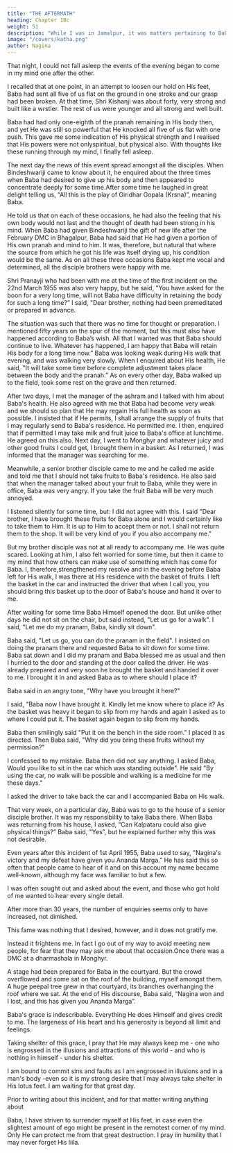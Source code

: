 ```yaml
---
title: "THE AFTERMATH"
heading: Chapter 18c
weight: 51
description: "While I was in Jamalpur, it was matters pertaining to Baba that occupied my mind"
image: "/covers/katha.png"
author: Nagina
---
```



That night, I could not fall asleep the events of the evening began to come in my mind one after the other. 

I recalled that at one point, in an attempt to loosen our hold on His feet, Baba had sent all five of us flat on the ground in one stroke and our grasp had been broken. At that time, Shri Kishanji was about forty, very strong and built like a wrstler. The rest of us were younger and all strong and well built. 

Baba had had only one-eighth of the pranah remaining in His body then, and yet He was still so powerful that He knocked all five of us flat with one push. This gave me some indication of His physical strength and I realised that His powers were not onlyspiritual, but physical also. With thoughts like these running through my mind, I finally fell asleep.

The next day the news of this event spread amongst all the disciples. When
Bindeshwariji came to know about it, he enquired about the three times when Baba had
desired to give up his body and then appeared to concentrate deeply for some
time.After some time he laughed in great delight telling us, “All this is the play of
Giridhar Gopala (Krsna)”, meaning Baba. 

He told us that on each of these occasions,
he had also the feeling that his own body would not last and the thought of death had
been strong in his mind. When Baba had given Bindeshwariji the gift of new life after
the February DMC in Bhagalpur, Baba had said that He had given a portion of His own
pranah and mind to him. It was, therefore, but natural that where the source from which
he got his life was itself drying up, his condition would be the same.
As on all these three occasions Baba kept me vocal and determined, all the
disciple brothers were happy with me.

Shri Pranayji who had been with me at the time of the first incident on the 22nd
March 1955 was also very happy, but he said, "You have asked for the boon for a very
long time, will not Baba have difficulty in retaining the body for such a long time?”
I said, "Dear brother, nothing had been premeditated or prepared in advance.

The situation was such that there was no time for thought or preparation. I mentioned
fifty years on the spur of the moment, but this must also have happened according to
Baba’s wish. All that I wanted was that Baba should continue to live. Whatever has
happened, I am happy that Baba will retain His body for a long time now.”
Baba was looking weak during His walk that evening, and was walking very
slowly. When I enquired about His health, He said, "It will take some time before
complete adjustment takes place between the body and the pranah.”
As on every other day, Baba walked up to the field, took some rest on the grave
and then returned.

After two days, I met the manager of the ashram and I talked with him about
Baba's health. He also agreed with me that Baba had become very weak and we
should so plan that He may regain His full health as soon as possible. I insisted that if
He permits, I shall arrange the supply of fruits that I may regularly send to Baba's
residence. He permitted me. I then, enquired that if permitted I may take milk and fruit
juice to Baba's office at lunchtime. He agreed on this also. Next day, I went to Monghyr
and whatever juicy and other good fruits I could get, I brought them in a basket. As I
returned, I was informed that the manager was searching for me.

Meanwhile, a senior brother disciple came to me and he called me aside and
told me that I should not take fruits to Baba's residence. He also said that when the
manager talked about your fruit to Baba, while they were in office, Baba was very
angry. If you take the fruit Baba will be very much annoyed.

I listened silently for some time, but: I did not agree with this. I said "Dear
brother, I have brought these fruits for Baba alone and I would certainly like to take
them to Him. It is up to Him to accept them or not. I shall not return them to the shop. It
will be very kind of you if you also accompany me."

But my brother disciple was not at all ready to accompany me. He was quite
scared. Looking at him, I also felt worried for some time, but then it came to my mind
that how others can make use of something which has come for Baba. I, therefore,strengthened my resolve and in the evening before Baba left for His walk, I was there
at His residence with the basket of fruits. I left the basket in the car and instructed the
driver that when I call you, you should bring this basket up to the door of Baba's house
and hand it over to me.

After waiting for some time Baba Himself opened the door. But unlike other
days he did not sit on the chair, but said instead, "Let us go for a walk".
I said, "Let me do my pranam, Baba, kindly sit down".

Baba said, "Let us go, you can do the pranam in the field".
I insisted on doing the pranam there and requested Baba to sit down for some
time. Baba sat down and I did my pranam and Baba blessed me as usual and then I
hurried to the door and standing at the door called the driver. He was already prepared
and very soon he brought the basket and handed it over to me. I brought it in and
asked Baba as to where should I place it?

Baba said in an angry tone, "Why have you brought it here?"

I said, "Baba now I have brought it. Kindly let me know where to place it?
As the basket was heavy it began to slip from my hands and again I asked as to
where I could put it. The basket again began to slip from my hands.

Baba then smilingly said "Put it on the bench in the side room."
I placed it as directed. Then Baba said, "Why did you bring these fruits without
my permission?"

I confessed to my mistake. Baba then did not say anything. I asked Baba,
Would you like to sit in the car which was standing outside".
He said "By using the car, no walk will be possible and walking is a medicine for
me these days."

I asked the driver to take back the car and I accompanied Baba on His walk.

That very week, on a particular day, Baba was to go to the house of a senior disciple brother. It was my responsibility to take Baba there. When Baba was returning
from his house, I asked, “Can Kalpataru could also give physical things?”
Baba said, "Yes”, but he explained further why this was not desirable.

Even years after this incident of 1st April 1955, Baba used to say, "Nagina's victory and my defeat have given you Ananda Marga.” He has said this so often that people came to hear of it and on this account my name became well-known, although my face was familiar to but a few. 

I was often sought out and asked about the event, and those who got hold of me wanted to hear every single detail. 

After more than 30 years, the number of enquiries seems only to have increased, not dimished.

This fame was nothing that I desired, however, and it does not gratify me.

Instead it frightens me. In fact I go out of my way to avoid meeting new people, for fear that they may ask me about that occasion.Once there was a DMC at a dharmashala in Monghyr. 

A stage had been prepared for Baba in the courtyard. But the crowd overflowed and some sat on the roof of the building, myself amongst them. A huge peepal tree grew in that courtyard, its branches overhanging the roof where we sat. At the end of His discourse, Baba said, “Nagina won and I lost, and this has given you Ananda Marga”.

Baba's grace is indescribable. Everything He does Himself and gives credit to me. The largeness of His heart and his generosity is beyond all limit and feelings.

Taking shelter of this grace, I pray that He may always keep me - one who is engrossed in the illusions and attractions of this world - and who is nothing in himself - under his shelter.

I am bound to commit sins and faults as I am engrossed in illusions and in a man's body -even so it is my strong desire that I may always take shelter in His lotus feet. I am waiting for that great day.

Prior to writing about this incident, and for that matter writing anything about

Baba, I have striven to surrender myself at His feet, in case even the slightest amount of ego might be present in the remotest corner of my mind. Only He can protect me from that great destruction. I pray iin humility that I may never forget His liila.


